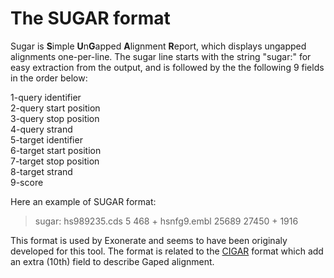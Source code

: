 # The SUGAR format

Sugar is **S**imple **U**n**G**apped **A**lignment **R**eport, which displays ungapped alignments one-per-line. 
The sugar line starts with the string "sugar:" for easy extraction from the output, and is followed by the the following 9 fields in the order below:

1-query identifier  
2-query start position  
3-query stop position  
4-query strand  
5-target identifier  
6-target start position  
7-target stop position  
8-target strand  
9-score  

Here an example of SUGAR format:  
>sugar: hs989235.cds 5 468 + hsnfg9.embl 25689 27450 + 1916

This format is used by Exonerate and seems to have been originaly developed for this tool.
The format is related to the [CIGAR](cigar.md) format which add an extra (10th) field to describe Gaped alignment.
